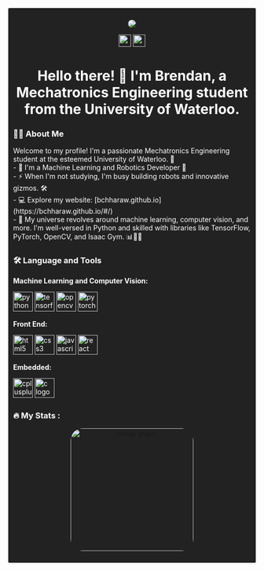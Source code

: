 <div style="background-color: #222; border-radius: 2px; padding: 10px;">
  <p align="center">
    <img src="https://bchhar-img--brendanc8.repl.co/img.jpeg" style="border-radius: 25px;" />
  </p>

  <p align="center">
    <a href="https://www.linkedin.com/in/brendan-chharawala/" target="_blank">
      <img src="https://img.shields.io/static/v1?message=LinkedIn&logo=linkedin&label=&color=0077B5&logoColor=white&labelColor=&style=for-the-badge" height="25" alt="linkedin logo" />
    </a>
    <a href="mailto:brendancmechatronics@gmail.com" target="_blank">
      <img src="https://img.shields.io/static/v1?message=Gmail&logo=gmail&label=&color=D14836&logoColor=white&labelColor=&style=for-the-badge" height="25" alt="gmail logo" />
    </a>
  </p>

  <h1 align="center" style="color: white;">Hello there! 👋 I'm Brendan, a Mechatronics Engineering student from the University of Waterloo.</h1>

  <h3 align="left" style="color: white;">👩‍💻  About Me</h3>

  <p style="color: white;">
    Welcome to my profile! I'm a passionate Mechatronics Engineering student at the esteemed University of Waterloo. 🚀<br>
    - 🧠 I'm a Machine Learning and Robotics Developer 🤖<br>
    - ⚡ When I'm not studying, I'm busy building robots and innovative gizmos. 🛠️<br>
    - 💻 Explore my website: [bchharaw.github.io](https://bchharaw.github.io/#/)<br>
    - 🌌 My universe revolves around machine learning, computer vision, and more. I'm well-versed in Python and skilled with libraries like TensorFlow, PyTorch, OpenCV, and Isaac Gym. 📊🤖👾<br>
  </p>

  <h3 align="left" style="color: white;">🛠 Language and Tools</h3>

  <div align="left" style="color: white;">
    <p><strong>Machine Learning and Computer Vision:</strong></p>
    <p>
      <img src="https://cdn.jsdelivr.net/gh/devicons/devicon/icons/python/python-original.svg" height="40" alt="python logo" />
      <img src="https://cdn.jsdelivr.net/gh/devicons/devicon/icons/tensorflow/tensorflow-original.svg" height="40" alt="tensorflow logo" />
      <img src="https://cdn.jsdelivr.net/gh/devicons/devicon/icons/opencv/opencv-original.svg" height="40" alt="opencv logo" />
      <img src="https://cdn.jsdelivr.net/gh/devicons/devicon/icons/pytorch/pytorch-original.svg" height="40" alt="pytorch logo" />
    </p>
    <p><strong>Front End:</strong></p>
    <p>
      <img src="https://cdn.jsdelivr.net/gh/devicons/devicon/icons/html5/html5-original.svg" height="40" alt="html5 logo" />
      <img src="https://cdn.jsdelivr.net/gh/devicons/devicon/icons/css3/css3-original.svg" height="40" alt="css3 logo" />
      <img src="https://cdn.jsdelivr.net/gh/devicons/devicon/icons/javascript/javascript-original.svg" height="40" alt="javascript logo" />
      <img src="https://cdn.jsdelivr.net/gh/devicons/devicon/icons/react/react-original.svg" height="40" alt="react logo" />
    </p>
    <p><strong>Embedded:</strong></p>
    <p>
      <img src="https://cdn.jsdelivr.net/gh/devicons/devicon/icons/cplusplus/cplusplus-original.svg" height="40" alt="cplusplus logo" />
      <img src="https://cdn.jsdelivr.net/gh/devicons/devicon/icons/c/c-original.svg" height="40" alt="c logo" />
    </p>
  </div>

  <h3 align="left" style="color: white;">🔥 My Stats :</h3>

  <p align="center ">
    <img src="https://streak-stats.demolab.com?user=BChharaw&locale=en&mode=daily&theme=dark&hide_border=false&border_radius=5&order=3" height="250" style="border-radius: 25px;" alt="streak graph" />
  </p>
</div>
